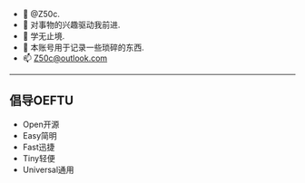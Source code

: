 - 👋 @Z50c.
- 👀 对事物的兴趣驱动我前进.
- 🌱 学无止境.
- 💞️ 本账号用于记录一些琐碎的东西.
- 📫 Z50c@outlook.com
---
## 倡导OEFTU
- Open开源
- Easy简明
- Fast迅捷
- Tiny轻便
- Universal通用
